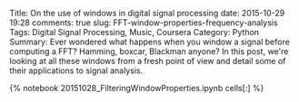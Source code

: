 ﻿Title: On the use of windows in digital signal processing 
date: 2015-10-29 19:28
comments: true
slug: FFT-window-properties-frequency-analysis 
Tags: Digital Signal Processing, Music, Coursera
Category: Python
Summary: Ever wondered what happens when you window a signal before computing a FFT? Hamming, boxcar, Blackman anyone? In this post, we're looking at all these windows from a fresh point of view and detail some of their applications to signal analysis. 

{% notebook 20151028_FilteringWindowProperties.ipynb cells[:] %}
